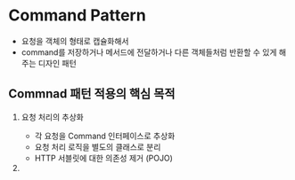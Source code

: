 # Command Pattern
- 요청을 객체의 형태로 캡슐화해서
- command를 저장하거나 메서드에 전달하거나 다른 객체들처럼 반환할 수 있게 해주는 디자인 패턴

## Commnad 패턴 적용의 핵심 목적

1. 요청 처리의 추상화
   - 각 요청을 Command 인터페이스로 추상화
   - 요청 처리 로직을 별도의 클래스로 분리
   - HTTP 서블릿에 대한 의존성 제거 (POJO)

2. 